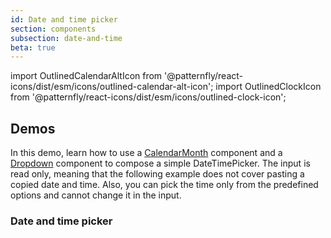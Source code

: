 ```yaml
---
id: Date and time picker
section: components
subsection: date-and-time
beta: true
---
```


import OutlinedCalendarAltIcon from '@patternfly/react-icons/dist/esm/icons/outlined-calendar-alt-icon';
import OutlinedClockIcon from '@patternfly/react-icons/dist/esm/icons/outlined-clock-icon';

## Demos

In this demo, learn how to use a [CalendarMonth](/components/calendar-month) component and a [Dropdown](/components/dropdown) component to compose a simple DateTimePicker. The input is read only, meaning that the following example does not cover pasting a copied date and time. Also, you can pick the time only from the predefined options and cannot change it in the input.

### Date and time picker

```ts file="./examples/DateTimePicker/DateTimePicker.tsx"
```
